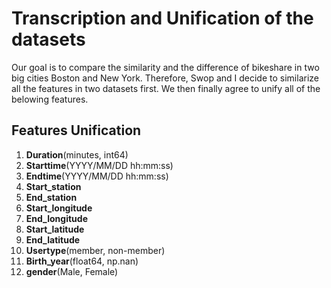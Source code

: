 # Transcription and Unification of the datasets

Our goal is to compare the similarity and the difference of bikeshare in two big cities Boston and New York. Therefore, Swop and I decide to similarize all the features in two datasets first. We then finally agree to unify all of the belowing features.

## Features Unification

1. __Duration__(minutes, int64)
2. __Starttime__(YYYY/MM/DD hh:mm:ss)
3. __Endtime__(YYYY/MM/DD hh:mm:ss)
4. __Start_station__
5. __End_station__
6. __Start_longitude__
7. __End_longitude__
8. __Start_latitude__
9. __End_latitude__
10. __Usertype__(member, non-member)
11. __Birth_year__(float64, np.nan)
12. __gender__(Male, Female)


